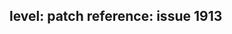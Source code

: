 level: patch
reference: issue 1913
---
<!-- replace this text with your changelog entry.  See dev-docs/best-practices/changelog.md for help writing changelog entries. -->